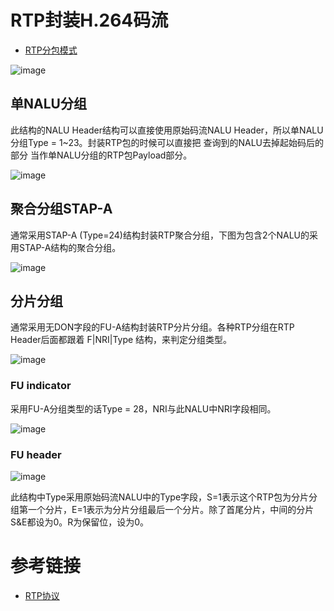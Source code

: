 # RTP封装H.264码流

- [RTP分包模式](./RTP分包模式.md)


![image](https://github.com/user-attachments/assets/163c90f7-0eee-4048-9183-f7d7074bd366)

## 单NALU分组

此结构的NALU Header结构可以直接使用原始码流NALU Header，所以单NALU分组Type = 1~23。封装RTP包的时候可以直接把 查询到的NALU去掉起始码后的部分 当作单NALU分组的RTP包Payload部分。

![image](https://github.com/user-attachments/assets/54c8c70e-a56e-40d1-aa64-b62656998acc)

## 聚合分组STAP-A

通常采用STAP-A (Type=24)结构封装RTP聚合分组，下图为包含2个NALU的采用STAP-A结构的聚合分组。

![image](https://github.com/user-attachments/assets/1fb2abec-6265-4c09-ac08-2390743bf58d)

## 分片分组

通常采用无DON字段的FU-A结构封装RTP分片分组。各种RTP分组在RTP Header后面都跟着 F|NRI|Type 结构，来判定分组类型。

![image](https://github.com/user-attachments/assets/c79ff038-a235-4d10-a444-4fb1e5c2d241)

### FU indicator

采用FU-A分组类型的话Type = 28，NRI与此NALU中NRI字段相同。

![image](https://github.com/user-attachments/assets/9a38e274-c3b7-4ae7-a3bd-8227a22ac836)

### FU header

![image](https://github.com/user-attachments/assets/dd82c4e2-58fe-4776-bc60-bbc14d4d6ab6)

此结构中Type采用原始码流NALU中的Type字段，S=1表示这个RTP包为分片分组第一个分片，E=1表示为分片分组最后一个分片。除了首尾分片，中间的分片S&E都设为0。R为保留位，设为0。


# 参考链接

- [RTP协议](https://www.cnblogs.com/zhongqifeng/p/14789533.html)

